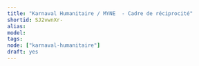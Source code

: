 ```yaml
---
title: "Karnaval Humanitaire / MYNE  - Cadre de réciprocité"
shortid: SJ2vwnXr-
alias:
model:
tags:
node: ["karnaval-humanitaire"]
draft: yes
---
```

